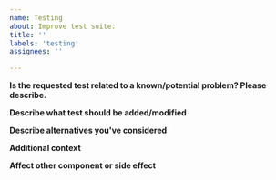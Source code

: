 ```yaml
---
name: Testing
about: Improve test suite.
title: ''
labels: 'testing'
assignees: ''

---
```


**Is the requested test related to a known/potential problem? Please describe.**

**Describe what test should be added/modified**

**Describe alternatives you've considered**

**Additional context**

**Affect other component or side effect**
